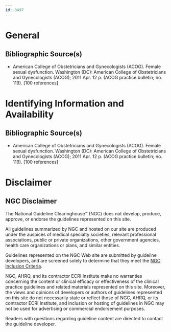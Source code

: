 ```yaml
---
id: 8497
---
```


# General

## Bibliographic Source(s)

- American College of Obstetricians and Gynecologists (ACOG). Female sexual dysfunction. Washington (DC): American College of Obstetricians and Gynecologists (ACOG); 2011 Apr. 12 p. (ACOG practice bulletin; no. 119). [100 references]

# Identifying Information and Availability

## Bibliographic Source(s)

- American College of Obstetricians and Gynecologists (ACOG). Female sexual dysfunction. Washington (DC): American College of Obstetricians and Gynecologists (ACOG); 2011 Apr. 12 p. (ACOG practice bulletin; no. 119). [100 references]

# Disclaimer

## NGC Disclaimer

The National Guideline Clearinghouse™ (NGC) does not develop, produce, approve, or endorse the guidelines represented on this site.

All guidelines summarized by NGC and hosted on our site are produced under the auspices of medical specialty societies, relevant professional associations, public or private organizations, other government agencies, health care organizations or plans, and similar entities.

Guidelines represented on the NGC Web site are submitted by guideline developers, and are screened solely to determine that they meet the [NGC Inclusion Criteria](/help-and-about/summaries/inclusion-criteria).

NGC, AHRQ, and its contractor ECRI Institute make no warranties concerning the content or clinical efficacy or effectiveness of the clinical practice guidelines and related materials represented on this site. Moreover, the views and opinions of developers or authors of guidelines represented on this site do not necessarily state or reflect those of NGC, AHRQ, or its contractor ECRI Institute, and inclusion or hosting of guidelines in NGC may not be used for advertising or commercial endorsement purposes.

Readers with questions regarding guideline content are directed to contact the guideline developer.

